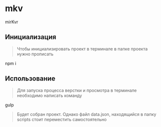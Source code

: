 # mkv
mirKvr
## Инициализация
> Чтобы инициализировать проект в терминале в папке проекта нужно прописать

npm i
## Использование
> Для запуска процесса верстки и просмотра в терминале необходимо написать команду

gulp

> Будет собран проект. Однако файл data.json, находящийся в папку scripts стоит переместить самостоятельно